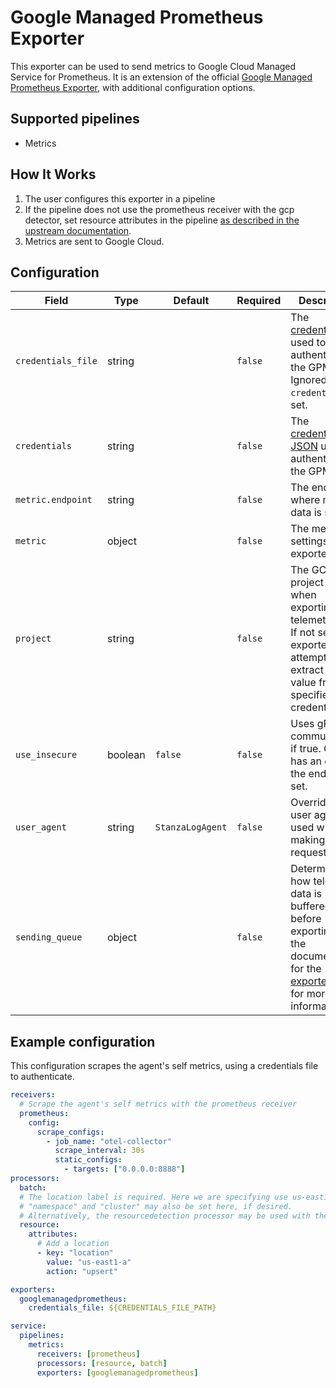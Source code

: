 # Google Managed Prometheus Exporter

This exporter can be used to send metrics to Google Cloud Managed Service for Prometheus. It is an extension of the official
[Google Managed Prometheus Exporter](https://github.com/open-telemetry/opentelemetry-collector-contrib/blob/v0.136.0/exporter/googlemanagedprometheusexporter), with additional configuration options.

## Supported pipelines

- Metrics

## How It Works

1. The user configures this exporter in a pipeline
2. If the pipeline does not use the prometheus receiver with the gcp detector, set resource attributes in the pipeline [as described in the upstream documentation](https://github.com/open-telemetry/opentelemetry-collector-contrib/blob/v0.136.0/exporter/googlemanagedprometheusexporter#resource-attribute-handling).
3. Metrics are sent to Google Cloud.

## Configuration

| Field              | Type    | Default          | Required | Description                                                                                                                                                                                                                                  |
| ------------------ | ------- | ---------------- | -------- | -------------------------------------------------------------------------------------------------------------------------------------------------------------------------------------------------------------------------------------------- |
| `credentials_file` | string  |                  | `false`  | The [credentials file](https://developers.google.com/workspace/guides/create-credentials#service-account) used to authenticate the GPM client. Ignored if `credentials` is set.                                                              |
| `credentials`      | string  |                  | `false`  | The [credentials JSON](https://developers.google.com/workspace/guides/create-credentials#service-account) used to authenticate the GPM client.                                                                                               |
| `metric.endpoint`  | string  |                  | `false`  | The endpoint where metric data is sent to.                                                                                                                                                                                                   |
| `metric`           | object  |                  | `false`  | The metric settings of the exporter.                                                                                                                                                                                                         |
| `project`          | string  |                  | `false`  | The GCP project used when exporting telemetry data. If not set, the exporter will attempt to extract the value from the specified credentials.                                                                                               |
| `use_insecure`     | boolean | `false`          | `false`  | Uses gRPC communication if true. Only has an effect if the endpoint is set.                                                                                                                                                                  |
| `user_agent`       | string  | `StanzaLogAgent` | `false`  | Overrides the user agent used when making requests.                                                                                                                                                                                          |
| `sending_queue`    | object  |                  | `false`  | Determines how telemetry data is buffered before exporting. See the documentation for the [exporter helper](https://github.com/open-telemetry/opentelemetry-collector/blob/v0.136.0/exporter/exporterhelper/README.md) for more information. |

## Example configuration

This configuration scrapes the agent's self metrics, using a credentials file to authenticate.

```yaml
receivers:
  # Scrape the agent's self metrics with the prometheus receiver
  prometheus:
    config:
      scrape_configs:
        - job_name: "otel-collector"
          scrape_interval: 30s
          static_configs:
            - targets: ["0.0.0.0:8888"]
processors:
  batch:
  # The location label is required. Here we are specifying use us-east1-a.
  # "namespace" and "cluster" may also be set here, if desired.
  # Alternatively, the resourcedetection processor may be used with the "gcp" detector if running in gcp.
  resource:
    attributes:
      # Add a location
      - key: "location"
        value: "us-east1-a"
        action: "upsert"

exporters:
  googlemanagedprometheus:
    credentials_file: ${CREDENTIALS_FILE_PATH}

service:
  pipelines:
    metrics:
      receivers: [prometheus]
      processors: [resource, batch]
      exporters: [googlemanagedprometheus]
```
